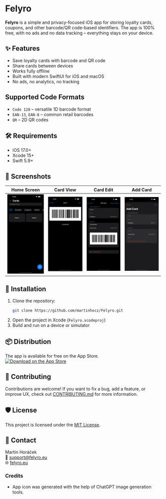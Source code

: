 # Felyro

**Felyro** is a simple and privacy-focused iOS app for storing loyalty cards, coupons, and other barcode/QR code-based identifiers. The app is 100% free, with no ads and no data tracking – everything stays on your device.

## ✨ Features

- Save loyalty cards with barcode and QR code
- Share cards between devices
- Works fully offline
- Built with modern SwiftUI for iOS and macOS
- No ads, no analytics, no tracking

## Supported Code Formats

- `Code 128` – versatile 1D barcode format
- `EAN-13`, `EAN-8` – common retail barcodes
- `QR` – 2D QR codes


## 🛠 Requirements

- iOS 17.0+
- Xcode 15+
- Swift 5.9+

## 📸 Screenshots
| Home Screen | Card View | Card Edit | Add Card |
|:-----------:|:---------:|:---------:|:--------:|
| <img src="Images/en-1.png" width="200"/>  | <img src="Images/en-2.png" width="200"/> | <img src="Images/en-3.png" width="200"/> | <img src="Images/en-4.png" width="200"/> |

## 🚀 Installation

1. Clone the repository:
   ```bash
   git clone https://github.com/martinhocz/Felyro.git
   ```
2. Open the project in Xcode (`Felyro.xcodeproj`)
3. Build and run on a device or simulator

## 📦 Distribution

The app is available for free on the App Store.
[![Download on the App Store](https://tools.applemediaservices.com/api/badges/download-on-the-app-store/black/en-us)](https://apps.apple.com/us/app/felyro/id6746584796)

## 👥 Contributing

Contributions are welcome! If you want to fix a bug, add a feature, or improve UX, check out [CONTRIBUTING.md](CONTRIBUTING.md) for more information.

## 🛡 License

This project is licensed under the [MIT License](LICENSE).

## 💬 Contact

Martin Horáček  
📧 support@felyro.eu  
🌐 [felyro.eu](https://felyro.eu)

### Credits

- App icon was generated with the help of ChatGPT image generation tools.
